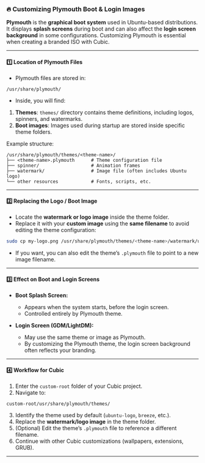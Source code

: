 

### 🔥 Customizing Plymouth Boot & Login Images

**Plymouth** is the **graphical boot system** used in Ubuntu-based distributions. It displays **splash screens** during boot and can also affect the **login screen background** in some configurations. Customizing Plymouth is essential when creating a branded ISO with Cubic.

---

#### 1️⃣ Location of Plymouth Files

* Plymouth files are stored in:

```text
/usr/share/plymouth/
```

* Inside, you will find:

1. **Themes**: `themes/` directory contains theme definitions, including logos, spinners, and watermarks.
2. **Boot images**: Images used during startup are stored inside specific theme folders.

Example structure:

```text
/usr/share/plymouth/themes/<theme-name>/
├── <theme-name>.plymouth      # Theme configuration file
├── spinner/                   # Animation frames
├── watermark/                 # Image file (often includes Ubuntu logo)
└── other resources            # Fonts, scripts, etc.
```

---

#### 2️⃣ Replacing the Logo / Boot Image

* Locate the **watermark or logo image** inside the theme folder.
* Replace it with your **custom image** using the **same filename** to avoid editing the theme configuration:

```bash
sudo cp my-logo.png /usr/share/plymouth/themes/<theme-name>/watermark/ubuntu-logo.png
```

* If you want, you can also edit the theme’s `.plymouth` file to point to a new image filename.

---

#### 3️⃣ Effect on Boot and Login Screens

* **Boot Splash Screen:**

  * Appears when the system starts, before the login screen.
  * Controlled entirely by Plymouth theme.

* **Login Screen (GDM/LightDM):**

  * May use the same theme or image as Plymouth.
  * By customizing the Plymouth theme, the login screen background often reflects your branding.

---

#### 4️⃣ Workflow for Cubic

1. Enter the `custom-root` folder of your Cubic project.
2. Navigate to:

```text
custom-root/usr/share/plymouth/themes/
```

3. Identify the theme used by default (`ubuntu-logo`, `breeze`, etc.).
4. Replace the **watermark/logo image** in the theme folder.
5. (Optional) Edit the theme’s `.plymouth` file to reference a different filename.
6. Continue with other Cubic customizations (wallpapers, extensions, GRUB).

---


